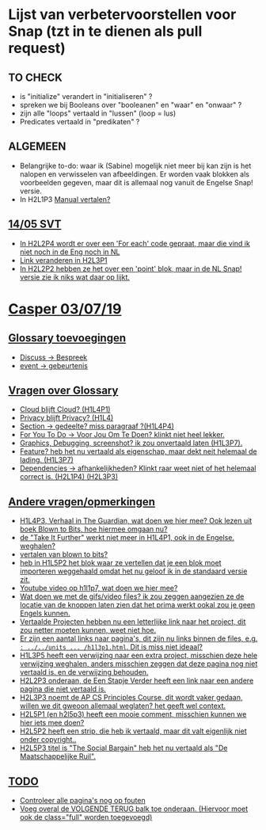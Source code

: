 
# Lijst van verbetervoorstellen voor Snap (tzt in te dienen als pull request)

## TO CHECK

* is "initialize" verandert in "initialiseren" ?
* spreken we bij Booleans over "booleanen" en "waar" en "onwaar" ?
* zijn alle "loops" vertaald in "lussen" (loop = lus)
* Predicates vertaald in "predikaten"  ?

## ALGEMEEN

* Belangrijke to-do: waar ik (Sabine) mogelijk niet meer bij kan zijn is het nalopen en verwisselen van afbeeldingen. Er worden vaak blokken als voorbeelden gegeven, maar dit is allemaal nog vanuit de Engelse Snap! versie.
* In H2L1P3 <a href="<http://snap.berkeley.edu/snapsource/help/SnapManual.pdf">   Manual vertalen?

## 14/05 SVT

* In H2L2P4 wordt er over een 'For each' code gepraat, maar die vind ik niet noch in de Eng noch in NL
* Link veranderen in H2L3P1
* In H2L2P2 hebben ze het over een 'point'  blok, maar in de NL Snap! versie zie ik niks wat daar op lijkt.

# Casper 03/07/19

## Glossary toevoegingen

* Discuss -> Bespreek
* event -> gebeurtenis

## Vragen over Glossary

* Cloud blijft Cloud? (H1L4P1)
* Privacy blijft Privacy? (H1L4)
* Section -> gedeelte? miss paragraaf ?(H1L4P4)
* For You To Do -> Voor Jou Om Te Doen? klinkt niet heel lekker.
* Graphics, Debugging, screenshot? ik zou onvertaald laten (H1L3P7).
* Feature? heb het nu vertaald als eigenschap, maar dekt neit helemaal de lading. (H1L3P7)
* Dependencies -> afhankelijkheden? Klinkt raar weet niet of het helemaal correct is. (H2L1P4) (H2L3P3)

## Andere vragen/opmerkingen

* H1L4P3, Verhaal in The Guardian, wat doen we hier mee? Ook lezen uit boek Blown to Bits, hoe hiermee omgaan nu?
* de "Take It Further" werkt niet meer in H1L4P1, ook in de Engelse. weghalen?
* vertalen van blown to bits?
* heb in H1L5P2 het blok waar ze vertellen dat je een blok moet importeren weggehaald omdat het nu geloof ik in de standaard versie zit.
* Youtube video op h1l1p7, wat doen we hier mee?
* Wat doen we met de gifs/video files? ik zou zeggen aangezien ze de locatie van de knoppen laten zien dat het prima werkt ookal zou je geen Engels kunnen.
* Vertaalde Projecten hebben nu een letterlijke link naar het project, dit zou netter moeten kunnen, weet niet hoe.
* Er zijn een aantal links naar pagina's, dit zijn nu links binnen de files, e.g. `: ../../units ... /h1l3p1.html`. Dit is miss niet ideaal?
* H1L3P5 heeft een verwijzing naar een extra project, misschien deze hele verwijzing weghalen, anders misschien zeggen dat deze pagina nog niet vertaald is. en de verwijzing behouden.
* H2L2P3 onderaan, de Een Stapje Verder heeft een link naar een andere pagina die niet vertaald is.
* H2L3P3 noemt de AP CS Principles Course, dit wordt vaker gedaan, willen we dit gweoon allemaal weglaten? het geeft wel context.
* H2L5P1 (en h2l5p3) heeft een mooie comment, misschien kunnen we hier iets mee doen?
* H2L5P2 heeft een strip, die heb ik vertaald, maar dit valt eigenlijk niet onder copyright..
* H2L5P3 titel is "The Social Bargain" heb het nu vertaald als "De Maatschappelijke Ruil".

## TODO

* Controleer alle pagina's nog op fouten
* Voeg overal de VOLGENDE TERUG balk toe onderaan. (Hiervoor moet ook de class="full" worden toegevoegd)
